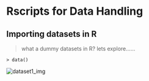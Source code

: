 # Rscripts for Data Handling
## Importing datasets in R
> what a dummy datasets in R? lets explore......
```
> data()
```
![dataset1_img](https://raw.githubusercontent.com/akanksharawat07/Bioinfo_Rscripts/main/datasets.png)
